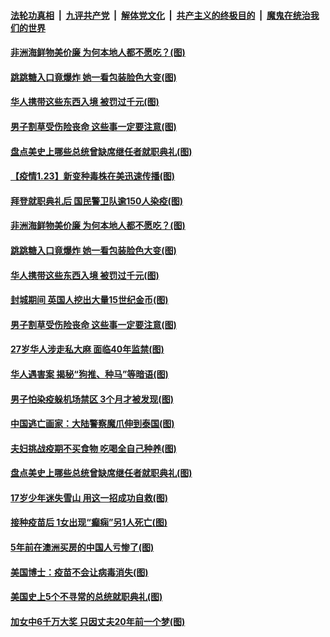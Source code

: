 ####  [法轮功真相](../../../../basic/blob/master/README.md?t=01240601) &nbsp;|&nbsp; [九评共产党](../../../../9ping.md/blob/master/README.md?t=01240601) &nbsp;|&nbsp; [解体党文化](../../../../jtdwh.md/blob/master/README.md?t=01240601)  &nbsp;|&nbsp; [共产主义的终极目的](../../../../gczydzjmd.md/blob/master/README.md?t=01240601) &nbsp;|&nbsp; [魔鬼在统治我们的世界](../../../../mgztzwmdsj.md/blob/master/README.md?t=01240601) 

#### [非洲海鲜物美价廉 为何本地人都不愿吃？(图)](../pages/p3/959155.md?t=01240601) 

#### [跳跳糖入口竟爆炸 她一看包装脸色大变(图)](../pages/p3/960052.md?t=01240601) 

#### [华人携带这些东西入境 被罚过千元(图)](../pages/p3/959904.md?t=01240601) 

#### [男子割草受伤险丧命 这些事一定要注意(图)](../pages/p3/960008.md?t=01240601) 


#### [盘点美史上哪些总统曾缺席继任者就职典礼(图)](../pages/p3/959896.md?t=01240601) 

#### [【疫情1.23】新变种毒株在美迅速传播(图)](../pages/p3/958875.md?t=01240601) 

#### [拜登就职典礼后 国民警卫队逾150人染疫(图)](../pages/p3/960132.md?t=01240601) 

#### [非洲海鲜物美价廉 为何本地人都不愿吃？(图)](../pages/p3/959155.md?t=01240601) 

#### [跳跳糖入口竟爆炸 她一看包装脸色大变(图)](../pages/p3/960052.md?t=01240601) 

#### [华人携带这些东西入境 被罚过千元(图)](../pages/p3/959904.md?t=01240601) 

#### [封城期间 英国人挖出大量15世纪金币(图)](../pages/p3/960003.md?t=01240601) 

#### [男子割草受伤险丧命 这些事一定要注意(图)](../pages/p3/960008.md?t=01240601) 

#### [27岁华人涉走私大麻 面临40年监禁(图)](../pages/p3/960002.md?t=01240601) 

#### [华人遇害案 揭秘“狗推、种马”等暗语(图)](../pages/p3/959992.md?t=01240601) 

#### [男子怕染疫躲机场禁区 3个月才被发现(图)](../pages/p3/959956.md?t=01240601) 

#### [中国逃亡画家：大陆警察魔爪伸到泰国(图)](../pages/p3/959868.md?t=01240601) 


#### [夫妇挑战疫期不买食物 吃喝全自己种养(图)](../pages/p3/959910.md?t=01240601) 

#### [盘点美史上哪些总统曾缺席继任者就职典礼(图)](../pages/p3/959896.md?t=01240601) 

#### [17岁少年迷失雪山 用这一招成功自救(图)](../pages/p3/959897.md?t=01240601) 

#### [接种疫苗后 1女出现“癫痫”另1人死亡(图)](../pages/p3/959882.md?t=01240601) 

#### [5年前在澳洲买房的中国人亏惨了(图)](../pages/p3/959874.md?t=01240601) 

#### [美国博士：疫苗不会让病毒消失(图)](../pages/p3/959867.md?t=01240601) 

#### [美国史上5个不寻常的总统就职典礼(图)](../pages/p3/959797.md?t=01240601) 

#### [加女中6千万大奖 只因丈夫20年前一个梦(图)](../pages/p3/959795.md?t=01240601) 


